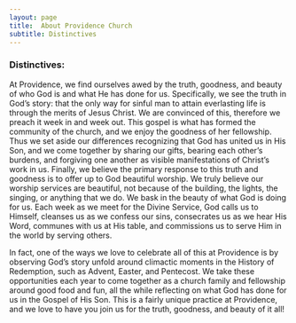 ```yaml
---
layout: page
title:  About Providence Church
subtitle: Distinctives
---
```


### Distinctives:

At Providence, we find ourselves awed by the truth, goodness, and beauty of who God is and what He has done for us.  Specifically, we see the truth in God’s story: that the only way for sinful man to attain everlasting life is through the merits of Jesus Christ.  We are convinced of this, therefore we preach it week in and week out.  This gospel is what has formed the community of the church, and we enjoy the goodness of her fellowship.  Thus we set aside our differences recognizing that God has united us in His Son, and we come together by sharing our gifts, bearing each other’s burdens, and forgiving one another as visible manifestations of Christ’s work in us.  Finally, we believe the primary response to this truth and goodness is to offer up to God beautiful worship.  We truly believe our worship services are beautiful, not because of the building, the lights, the singing, or anything that we do.  We bask in the beauty of what God is doing for us.  Each week as we meet for the Divine Service, God calls us to Himself, cleanses us as we confess our sins, consecrates us as we hear His Word, communes with us at His table, and commissions us to serve Him in the world by serving others.

In fact, one of the ways we love to celebrate all of this at Providence is by observing God’s story unfold around climactic moments in the History of Redemption, such as Advent, Easter, and Pentecost.  We take these opportunities each year to come together as a church family and fellowship around good food and fun, all the while reflecting on what God has done for us in the Gospel of His Son.  This is a fairly unique practice at Providence, and we love to have you join us for the truth, goodness, and beauty of it all!

